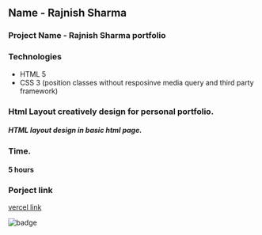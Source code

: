 ## Name - Rajnish Sharma 

### Project Name - Rajnish Sharma portfolio

 

### Technologies
- HTML 5 
- CSS 3 (position classes without resposinve media query and third party framework)

###  Html Layout creatively design for personal portfolio.
#####   HTML layout design in basic html page.
 

### Time.
#### 5 hours

### Porject link
[vercel link ]( )

![badge](https://img.shields.io/badge/HTML-CSS-blue)
